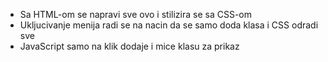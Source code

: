 * Sa HTML-om se napravi sve ovo i stilizira se sa CSS-om
* Ukljucivanje menija radi se na nacin da se samo doda klasa i CSS odradi sve
* JavaScript samo na klik dodaje i mice klasu za prikaz